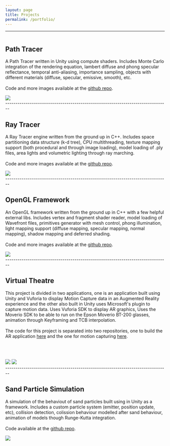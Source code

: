 ```yaml
---
layout: page
title: Projects
permalink: /portfolio/
---
```


--------------------------------------------------------------------------------
<div class="row">
    <div class="two-thirds column">
     <h2>Path Tracer</h2>
        <p>
        A Path Tracer written in Unity using compute shaders. Includes Monte Carlo integration of the rendering equation, lambert diffuse and phong specular reflectance, temporal anti-aliasing, importance sampling, objects with different materials (diffuse, specular, emissive, smooth), etc.
        <br><br>Code and more images available at the <a href="https://github.com/fvcaputo/unitypathtracer">github repo</a>.
        </p>
    </div>
    <div class="one-third column">
        <a href="https://i.imgur.com/jATdhda.png"><img src="https://i.imgur.com/jATdhda.png"></a>
    </div>
</div>
--------------------------------------------------------------------------------
<div class="row">
    <div class="two-thirds column">
     <h2>Ray Tracer</h2>
        <p>
        A Ray Tracer engine written from the ground up in C++. Includes space partitioning data structure (k-d tree), CPU multithreading, texture mapping support (both procedural and through image loading), model loading of .ply files, area lights and volumetric lighting through ray marching.
        <br><br>Code and more images available at the <a href="https://github.com/fvcaputo/raytracer">github repo</a>.
        </p>
    </div>
    <div class="one-third column">
        <a href="https://i.imgur.com/QKPD53g.png"><img src="https://i.imgur.com/QKPD53g.png"></a>
    </div>
</div>
--------------------------------------------------------------------------------
<div class="row">
    <div class="two-thirds column">
     <h2>OpenGL Framework</h2>
        <p>
        An OpenGL framework written from the ground up in C++ with a few helpful external libs. Includes vertex and fragment shader reader, model loading of Wavefront files, primitives generator with mesh control, phong illumination, light mapping support (diffuse mapping, specular mapping, normal mapping), shadow mapping and deferred shading.
        <br><br>Code and more images available at the <a href="https://github.com/fvcaputo/openglframework">github repo</a>.
        </p>
    </div>
    <div class="one-third column">
        <a href="https://i.imgur.com/Fc1T4zq.jpg"><img src="https://i.imgur.com/Fc1T4zq.jpg"></a>
    </div>
</div>
--------------------------------------------------------------------------------
<div class="row">
    <div class="two-thirds column">
     <h2>Virtual Theatre</h2>
        <p>
        This project is divided in two applications, one is an application built using Unity and Vuforia to display Motion Capture data in an Augmented Reality experience and the other also built in Unity uses Microsoft's plugin to capture motion data. Uses Vuforia SDK to display AR graphics, Uses the Moverio SDK to be able to run on the Epson Moverio BT-200 glasses, animation through Keyframing and TCB interpolation.
        <br><br>The code for this project is separated into two repositories, one to build the AR application <a href="https://github.com/fvcaputo/virtualtheatre">here</a> and the one for motion capturing <a href="https://github.com/fvcaputo/kinectbodytracking">here</a>.
        </p>
    </div>
    <div class="one-third column">
        <a href="http://i.imgur.com/59plKev.png"><img src="http://i.imgur.com/59plKev.png"></a>
        <a href="http://i.imgur.com/A3doLfK.png"><img src="http://i.imgur.com/A3doLfK.png" style="margin-top:10%"></a>
    </div>
</div>
--------------------------------------------------------------------------------
<div class="row">
    <div class="two-thirds column">
     <h2>Sand Particle Simulation</h2>
        <p>
        A simulation of the behaviout of sand particles built using in Unity as a framework. Includes a custom particle system (emitter, position update, etc), collision detection, colission behaviour modelled after sand behaviour, animation of models though Runge-Kutta integration.
        <br><br>Code available at the <a href="https://github.com/fvcaputo/sandparticle">github repo</a>.
        </p>
    </div>
    <div class="one-third column">
        <a href="https://i.imgur.com/Vs4j2Ci.png"><img src="https://i.imgur.com/Vs4j2Ci.png"></a>
    </div>
</div>